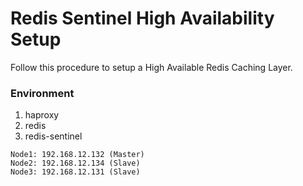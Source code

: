 Redis Sentinel High Availability Setup
===================


Follow this procedure to setup a High Available Redis Caching Layer.

### Environment

 1. haproxy
 2. redis
 3. redis-sentinel
 
```
Node1: 192.168.12.132 (Master)
Node2: 192.168.12.134 (Slave)
Node3: 192.168.12.131 (Slave)

```
